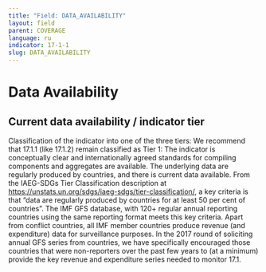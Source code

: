 ```yaml
---
title: "Field: DATA_AVAILABILITY"
layout: field
parent: COVERAGE
language: ru
indicator: 17-1-1
slug: DATA_AVAILABILITY
---
```

# Data Availability

## Current data availability / indicator tier

Classification of the indicator into one of the three tiers: We recommend that 17.1.1 (like 17.1.2) remain classified as Tier 1: The indicator is conceptually clear and internationally agreed standards for compiling components and aggregates are available. The underlying data are regularly produced by countries, and there is current data available. From the IAEG-SDGs Tier Classification description at <https://unstats.un.org/sdgs/iaeg-sdgs/tier-classification/>, a key criteria is that “data are regularly produced by countries for at least 50 per cent of countries”. The IMF GFS database, with 120+ regular annual reporting countries using the same reporting format meets this key criteria. Apart from conflict countries, all IMF member countries produce revenue (and expenditure) data for surveillance purposes. In the 2017 round of soliciting annual GFS series from countries, we have specifically encouraged those countries that were non-reporters over the past few years to (at a minimum) provide the key revenue and expenditure series needed to monitor 17.1.